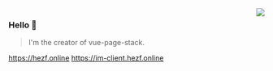 <img align="right" src="https://github-readme-stats.vercel.app/api?username=hezhongfeng&show_icons=true&icon_color=805AD5&text_color=718096&bg_color=ffffff&hide_title=true" />

### Hello 👏

> I'm the creator of vue-page-stack.

https://hezf.online
https://im-client.hezf.online
